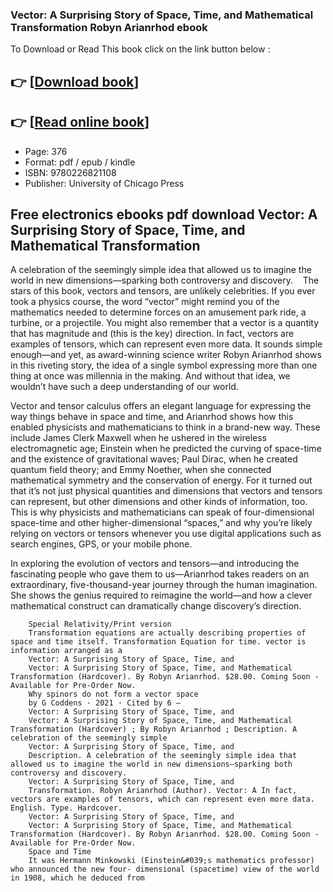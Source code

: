 ### Vector: A Surprising Story of Space, Time, and Mathematical Transformation Robyn Arianrhod ebook

To Download or Read This book click on the link button below :

## 👉  [**[Download book](http://ebooksharez.info/download.php?group=book&from=github.com&id=709292&lnk=1063 "Download book")**]

## 👉  [**[Read online book](http://ebooksharez.info/download.php?group=book&from=github.com&id=709292&lnk=1063 "Read online book")**]


* Page: 376
* Format: pdf / epub / kindle
* ISBN: 9780226821108
* Publisher: University of Chicago Press



## Free electronics ebooks pdf download Vector: A Surprising Story of Space, Time, and Mathematical Transformation



A celebration of the seemingly simple idea that allowed us to imagine the world in new dimensions—sparking both controversy and discovery. 
  
 The stars of this book, vectors and tensors, are unlikely celebrities. If you ever took a physics course, the word “vector” might remind you of the mathematics needed to determine forces on an amusement park ride, a turbine, or a projectile. You might also remember that a vector is a quantity that has magnitude and (this is the key) direction. In fact, vectors are examples of tensors, which can represent even more data. It sounds simple enough—and yet, as award-winning science writer Robyn Arianrhod shows in this riveting story, the idea of a single symbol expressing more than one thing at once was millennia in the making. And without that idea, we wouldn’t have such a deep understanding of our world.
 
 Vector and tensor calculus offers an elegant language for expressing the way things behave in space and time, and Arianrhod shows how this enabled physicists and mathematicians to think in a brand-new way. These include James Clerk Maxwell when he ushered in the wireless electromagnetic age; Einstein when he predicted the curving of space-time and the existence of gravitational waves; Paul Dirac, when he created quantum field theory; and Emmy Noether, when she connected mathematical symmetry and the conservation of energy. For it turned out that it’s not just physical quantities and dimensions that vectors and tensors can represent, but other dimensions and other kinds of information, too. This is why physicists and mathematicians can speak of four-dimensional space-time and other higher-dimensional “spaces,” and why you’re likely relying on vectors or tensors whenever you use digital applications such as search engines, GPS, or your mobile phone.
 
 In exploring the evolution of vectors and tensors—and introducing the fascinating people who gave them to us—Arianrhod takes readers on an extraordinary, five-thousand-year journey through the human imagination. She shows the genius required to reimagine the world—and how a clever mathematical construct can dramatically change discovery’s direction.


        Special Relativity/Print version
        Transformation equations are actually describing properties of space and time itself. Transformation Equation for time. vector is information arranged as a 
        Vector: A Surprising Story of Space, Time, and
        Vector: A Surprising Story of Space, Time, and Mathematical Transformation (Hardcover). By Robyn Arianrhod. $28.00. Coming Soon - Available for Pre-Order Now.
        Why spinors do not form a vector space
        by G Coddens · 2021 · Cited by 6 —
        Vector: A Surprising Story of Space, Time, and
        Vector: A Surprising Story of Space, Time, and Mathematical Transformation (Hardcover) ; By Robyn Arianrhod ; Description. A celebration of the seemingly simple 
        Vector: A Surprising Story of Space, Time, and
        Description. A celebration of the seemingly simple idea that allowed us to imagine the world in new dimensions—sparking both controversy and discovery.
        Vector: A Surprising Story of Space, Time, and
        Transformation. Robyn Arianrhod (Author). Vector: A In fact, vectors are examples of tensors, which can represent even more data. English. Type. Hardcover.
        Vector: A Surprising Story of Space, Time, and
        Vector: A Surprising Story of Space, Time, and Mathematical Transformation (Hardcover). By Robyn Arianrhod. $28.00. Coming Soon - Available for Pre-Order Now.
        Space and Time
        It was Hermann Minkowski (Einstein&#039;s mathematics professor) who announced the new four- dimensional (spacetime) view of the world in 1908, which he deduced from 
    




